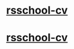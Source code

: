 # [rsschool-cv](https://kostyalibertine.github.io/rsschool-cv/cv)
# [rsschool-cv](https://kostyalibertine.github.io/rsschool-cv/)

